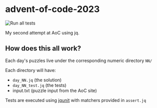 # advent-of-code-2023

![Run all tests](https://github.com/mrwilson/advent-of-code-2023/actions/workflows/test.yaml/badge.svg)

My second attempt at AoC using jq.

## How does this all work?

Each day's puzzles live under the corresponding numeric directory `NN/`

Each directory will have:
- `day_NN.jq` (the solution)
- `day_NN_test.jq` (the tests)
- input.txt (puzzle input from the AoC site)

Tests are executed using [jqunit](https://github.com/mrwilson/jqunit) with matchers provided in `assert.jq`
